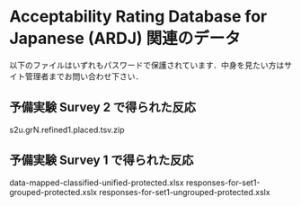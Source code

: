 # Acceptability Rating Database for Japanese (ARDJ) 関連のデータ

以下のファイルはいずれもパスワードで保護されています．中身を見たい方はサイト管理者までお問い合わせ下さい．

## 予備実験 Survey 2 で得られた反応

s2u.grN.refined1.placed.tsv.zip

## 予備実験 Survey 1 で得られた反応

data-mapped-classified-unified-protected.xlsx
responses-for-set1-grouped-protected.xslx
responses-for-set1-ungrouped-protected.xslx

